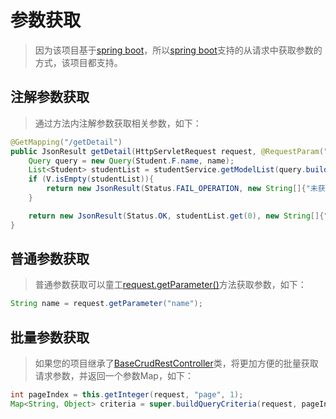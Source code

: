 # 参数获取

> 因为该项目基于[spring boot]()，所以[spring boot]()支持的从请求中获取参数的方式，该项目都支持。

## 注解参数获取

> 通过方法内注解参数获取相关参数，如下：

```java
@GetMapping("/getDetail")
public JsonResult getDetail(HttpServletRequest request, @RequestParam("name")String name){
    Query query = new Query(Student.F.name, name);
    List<Student> studentList = studentService.getModelList(query.build());
    if (V.isEmpty(studentList)){
        return new JsonResult(Status.FAIL_OPERATION, new String[]{"未获取到数据"});
    }

    return new JsonResult(Status.OK, studentList.get(0), new String[]{"获取数据成功"});
}
```

## 普通参数获取

> 普通参数获取可以童工[request.getParameter()]()方法获取参数，如下：

```java
String name = request.getParameter("name");
```

## 批量参数获取

> 如果您的项目继承了[BaseCrudRestController]()类，将更加方便的批量获取请求参数，并返回一个参数Map，如下：

```java
int pageIndex = this.getInteger(request, "page", 1);
Map<String, Object> criteria = super.buildQueryCriteria(request, pageIndex);
```